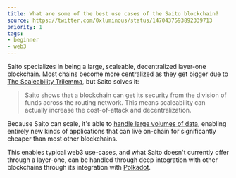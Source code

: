 ```yaml
---
title: What are some of the best use cases of the Saito blockchain?
source: https://twitter.com/0xluminous/status/1470437593892339713
priority: 1
tags:
- beginner
- web3
---
```


Saito specializes in being a large, scaleable, decentralized layer-one blockchain. Most chains become more centralized as they get bigger due to [The Scaleability Trilemma](/faq/how-does-saito-solve-the-scaleability-trilemma), but Saito solves it:

> Saito shows that a blockchain can get its security from the division of funds across the routing network. This means scaleability can actually increase the cost-of-attack and decentralization.

Because Saito can scale, it's able to [handle large volumes of data](/faq/how-does-saito-handle-terabytes-of-data-on-its-blockchain), enabling entirely new kinds of applications that can live on-chain for significantly cheaper than most other blockchains.

This enables typical web3 use-cases, and what Saito doesn't currently offer through a layer-one, can be handled through deep integration with other blockchains through its integration with [Polkadot](https://polkadot.network/).
